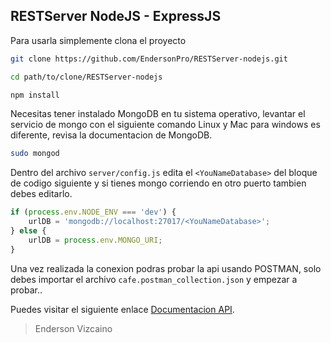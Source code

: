 ## RESTServer NodeJS - ExpressJS

Para usarla simplemente clona el proyecto 

```bash
git clone https://github.com/EndersonPro/RESTServer-nodejs.git
```

```bash
cd path/to/clone/RESTServer-nodejs
```

```bash
npm install 
```

Necesitas tener instalado MongoDB en tu sistema operativo, levantar el servicio de mongo con el siguiente comando Linux y Mac para windows es diferente, revisa la documentacion de MongoDB.

```bash
sudo mongod
```

Dentro del archivo `server/config.js` edita el `<YouNameDatabase>` del bloque de codigo siguiente y si tienes mongo corriendo en otro puerto tambien debes editarlo. 

```javascript
if (process.env.NODE_ENV === 'dev') {
    urlDB = 'mongodb://localhost:27017/<YouNameDatabase>';
} else {
    urlDB = process.env.MONGO_URI;
}
```

Una vez realizada la conexion podras probar la api usando POSTMAN, solo debes importar el archivo `cafe.postman_collection.json` y empezar a probar.. 

Puedes visitar el siguiente enlace [Documentacion API](https://documenter.getpostman.com/view/4649158/RznEKJbU).

> Enderson Vizcaino 
